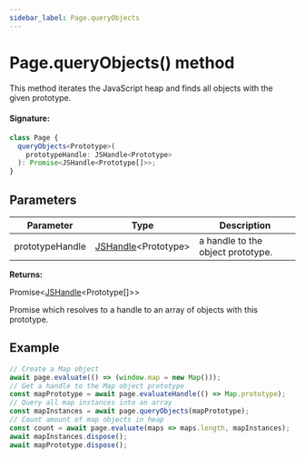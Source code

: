 ```yaml
---
sidebar_label: Page.queryObjects
---
```


# Page.queryObjects() method

This method iterates the JavaScript heap and finds all objects with the given prototype.

#### Signature:

```typescript
class Page {
  queryObjects<Prototype>(
    prototypeHandle: JSHandle<Prototype>
  ): Promise<JSHandle<Prototype[]>>;
}
```

## Parameters

| Parameter       | Type                                                 | Description                       |
| --------------- | ---------------------------------------------------- | --------------------------------- |
| prototypeHandle | [JSHandle](./puppeteer.jshandle.md)&lt;Prototype&gt; | a handle to the object prototype. |

**Returns:**

Promise&lt;[JSHandle](./puppeteer.jshandle.md)&lt;Prototype\[\]&gt;&gt;

Promise which resolves to a handle to an array of objects with this prototype.

## Example

```ts
// Create a Map object
await page.evaluate(() => (window.map = new Map()));
// Get a handle to the Map object prototype
const mapPrototype = await page.evaluateHandle(() => Map.prototype);
// Query all map instances into an array
const mapInstances = await page.queryObjects(mapPrototype);
// Count amount of map objects in heap
const count = await page.evaluate(maps => maps.length, mapInstances);
await mapInstances.dispose();
await mapPrototype.dispose();
```
